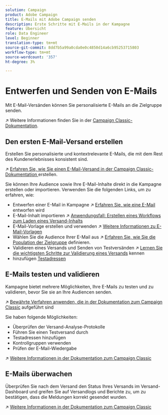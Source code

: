 ```yaml
---
solution: Campaign
product: Adobe Campaign
title: E-Mails mit Adobe Campaign senden
description: Erste Schritte mit E-Mails in der Kampagne
feature: Übersicht
role: Data Engineer
level: Beginner
translation-type: tm+mt
source-git-commit: 8dd7b5a99a0cda0e0c4850d14a6cb95253715803
workflow-type: tm+mt
source-wordcount: '357'
ht-degree: 3%

---
```


# Entwerfen und Senden von E-Mails

Mit E-Mail-Versänden können Sie personalisierte E-Mails an die Zielgruppe senden.

:arrow_upper_right: Weitere Informationen finden Sie in der [Campaign Classic-Dokumentation](https://experienceleague.adobe.com/docs/campaign-classic/using/sending-messages/sending-emails/about-email-channel.html).

## Den ersten E-Mail-Versand erstellen

Erstellen Sie personalisierte und kontextrelevante E-Mails, die mit dem Rest des Kundenerlebnisses konsistent sind.

:arrow_upper_right: [Erfahren Sie, wie Sie einen E-Mail-Versand in der Campaign Classic-Dokumentation ](https://experienceleague.adobe.com/docs/campaign-classic/using/designing-content/editing-html-content/use-case--creating-an-email-delivery.html) erstellen.

Sie können Ihre Audience sowie Ihre E-Mail-Inhalte direkt in die Kampagne erstellen oder importieren. Verwenden Sie die folgenden Links, um zu erfahren, wie:

* Entwerfen einer E-Mail in Kampagne
:arrow_upper_right: [Erfahren Sie, wie eine E-Mail ](https://experienceleague.adobe.com/docs/campaign-classic/using/sending-messages/sending-emails/defining-the-email-content.html) entworfen wird
* E-Mail-Inhalt importieren
:arrow_upper_right: [Anwendungsfall: Erstellen eines Workflows zum Laden eines Versand-Inhalts](https://experienceleague.adobe.com/docs/campaign-classic/using/automating-with-workflows/use-cases/deliveries/loading-delivery-content.html)
* E-Mail-Vorlage erstellen und verwenden
:arrow_upper_right: [Weitere Informationen zu E-Mail-Vorlagen](https://experienceleague.adobe.com/docs/campaign-classic/using/sending-messages/using-delivery-templates/about-templates.html)
* Wählen Sie die Audience Ihrer E-Mail aus
:arrow_upper_right: [Erfahren Sie, wie Sie die Population der Zielgruppe](https://experienceleague.adobe.com/docs/campaign-classic/using/sending-messages/key-steps-when-creating-a-delivery/steps-defining-the-target-population.html) definieren.
* Validieren eines Versands und Senden von Testversänden
:arrow_upper_right: [Lernen Sie die wichtigsten Schritte zur Validierung eines Versands](https://experienceleague.adobe.com/docs/campaign-classic/using/sending-messages/key-steps-when-creating-a-delivery/steps-validating-the-delivery.html) kennen
* hinzufügen [Testadressen](https://experienceleague.adobe.com/docs/campaign-classic/using/sending-messages/using-seed-addresses/about-seed-addresses.html)

## E-Mails testen und validieren

Kampagne bietet mehrere Möglichkeiten, Ihre E-Mails zu testen und zu validieren, bevor Sie sie an Ihre Audiencen senden.

:arrow_upper_right: [Bewährte Verfahren anwenden, die in der Dokumentation zum Campaign Classic](https://experienceleague.adobe.com/docs/campaign-classic/using/sending-messages/key-steps-when-creating-a-delivery/delivery-bestpractices/check-before-sending.html) aufgeführt sind

Sie haben folgende Möglichkeiten:

* Überprüfen der Versand-Analyse-Protokolle
* Führen Sie einen Testversand durch
* Testadressen hinzufügen
* Kontrollgruppen verwenden
* Prüfen der E-Mail-Wiedergabe

:arrow_upper_right: [Weitere Informationen in der Dokumentation zum Campaign Classic](https://experienceleague.adobe.com/docs/campaign-classic/using/sending-messages/key-steps-when-creating-a-delivery/steps-validating-the-delivery.html)

## E-Mails überwachen

Überprüfen Sie nach dem Versand den Status Ihres Versands im Versand-Dashboard und greifen Sie auf Versandlogs und Berichte zu, um zu bestätigen, dass die Meldungen korrekt gesendet wurden.

:arrow_upper_right: [Weitere Informationen in der Dokumentation zum Campaign Classic](https://experienceleague.adobe.com/docs/campaign-classic/using/sending-messages/key-steps-when-creating-a-delivery/delivery-bestpractices/track-and-monitor.html)

